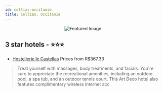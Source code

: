 ```yaml
---
id: collias-occitanie
title: Collias, Occitanie
---
```


<center><img src="https://i.travelapi.com/hotels/2000000/1180000/1170200/1170139/6016f83c_z.jpg" alt="Featured Image" /></center>


##  3 star hotels - ⭐️⭐️⭐️

-    [Hostellerie le Castellas](https://us.hurb.com/hotels/collias/hostellerie-le-castellas-JNP-JP761968?cmp=18055) Prices from R$367.33
   > Treat yourself with massages, body treatments, and facials. You're sure to appreciate the recreational amenities, including an outdoor pool, a spa tub, and an outdoor tennis court. This Art Deco hotel also features complimentary wireless Internet acc

